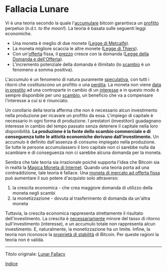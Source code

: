 # Fallacia Lunare



Vi è una teoria secondo la quale l'[accumulare](ch101-glossary.md#ch101-glossary.md#) bitcoin garantisca un [profitto](ch101-glossary.md#profitto) perpetuo (n.d.t. _to the moon!_). La teoria è basata sulle seguenti leggi economiche.

* Una moneta è meglio di due monete ([Legge di Metcalfe](https://en.wikipedia.org/wiki/Metcalfe%27s_law)).
* La moneta migliore scaccia le altre monete ([Legge di Thiers](https://en.wikipedia.org/wiki/Gresham%27s_law#Reverse_of_Gresham's_Law_(Thiers'_Law))).
* Con un'[offerta](ch101-glossary.md#offerta) fissa, il [prezzo](ch101-glossary.md#prezzo) cresce con la domanda ([Legge della Domanda e dell'Offerta](https://it.wikipedia.org/wiki/Domanda_e_offerta)).
* L'incremento potenziale della domanda è illimitato (lo [scambio](ch101-glossary.md#scambio) è un fenomeno a somma positiva).

L'accumulo è un fenomeno di natura puramente [speculativa](ch101-glossary.md#speculare), con tutti i ritorni che costituiscono un profitto o una [perdita](ch101-glossary.md#perdita). La moneta non viene [data in prestito](ch101-glossary.md#sdare-in-prestito---investire) ad una controparte in cambio di un [interesse](ch101-glossary.md#interesse) e in questo modo è sempre disponibile per uno [scambio](ch101-glossary.md#scambio-di-unità), un beneficio che va a compensare l'interesse a cui si è rinunciato.

Un corollario della teoria afferma che non è necessario alcun investimento nella produzione per ricavare un profitto da essa. L'impiego di capitale è necessario in ogni forma di produzione. I prestatori (investitori) guadagnano interesse in cambio del tempo passato senza detenere il capitale nella loro disponibilità. **La produzione è la fonte dello scambio commerciale e di conseguenza tutte le attività economiche derivano dall'investimento.** Un accumulo è definito dall'assenza di consumo impiegato nella produzione. Se tutte le persone accumulassero il loro capitale non ci sarebbe nulla da scambiare e di conseguenza non ci sarebbe alcuna domanda per la moneta. 

Sembra che tale teoria sia irrazionale poiché supporta l'idea che Bitcoin sia in realtà la [Magica Moneta di Internet](https://medium.com/@paulbars/magic-internet-money-how-a-reddit-ad-made-bitcoin-hit-1000-and-inspired-south-parks-art-b414ec7a5598). Quando una teoria porta ad una contraddizione, tale teoria è fallace. Una [moneta di mercato ad offerta fissa](ch005-money-taxonomy.md) può aumentare il suo potere d'acquisto solo attraverso:

1. la crescita economica - che crea maggiore domanda di utilizzo della moneta negli scambi
2. la monetizzazione - dovuta al trasferimento di domanda da un'altra moneta


Tuttavia, la crescita economica rappresenta strettamente il risultato dell'investimento. La crescita è [necessariamente](ch011-depreciation-principle.md) minore del tasso di ritorno sull'investimento (interesse), e un accumulo totale non rappresenta alcun investimento. E, naturalmente, la monetizzazione ha un limite. Infine, la teoria non riconosce la [proprietà di stabilità](ch030-stability-property.md) di Bitcoin. Per queste ragioni la teoria non è valida.

---

Titolo originale: [Lunar Fallacy](https://github.com/libbitcoin/libbitcoin-system/wiki/Lunar-Fallacy)

[Indice](/README.md)

